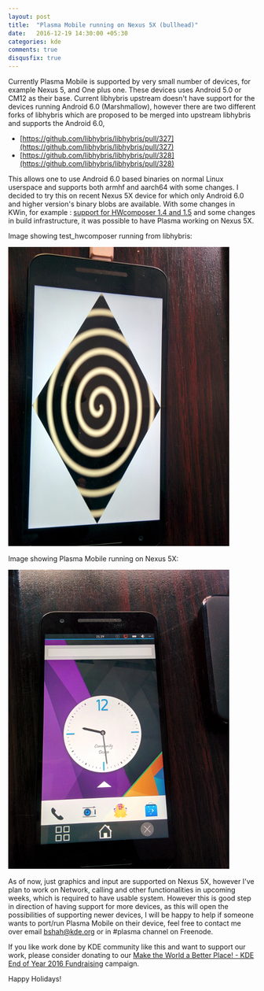 ```yaml
---
layout: post
title:  "Plasma Mobile running on Nexus 5X (bullhead)"
date:   2016-12-19 14:30:00 +05:30
categories: kde
comments: true
disqusfix: true
---
```


Currently Plasma Mobile is supported by very small number of devices, for example Nexus 5, and One plus one. These devices uses Android 5.0 or CM12 as their base. Current libhybris upstream doesn't have support for the devices running Android 6.0 (Marshmallow), however there are two different forks of libhybris which are proposed to be merged into upstream libhybris and supports the Android 6.0,

- [https://github.com/libhybris/libhybris/pull/327](https://github.com/libhybris/libhybris/pull/327)
- [https://github.com/libhybris/libhybris/pull/328](https://github.com/libhybris/libhybris/pull/328)

This allows one to use Android 6.0 based binaries on normal Linux userspace and supports both armhf and aarch64 with some changes. I decided to try this on recent Nexus 5X device for which only Android 6.0 and higher version's binary blobs are available. With some changes in KWin, for example : [support for HWcomposer 1.4 and 1.5](https://phabricator.kde.org/D3686) and some changes in build infrastructure, it was possible to have Plasma working on Nexus 5X.

Image showing test_hwcomposer running from libhybris:

![test_hwcomposer running on Nexus 5X](/images/hwcomposer-bullhead.jpg)

Image showing Plasma Mobile running on Nexus 5X:

![Plasma on Nexus 5X](/images/plasma-mobile-bullhead.jpg)

As of now, just graphics and input are supported on Nexus 5X, however I've plan to work on Network, calling and other functionalities in upcoming weeks, which is required to have usable system. However this is good step in direction of having support for more devices, as this will open the possibilities of supporting newer devices, I will be happy to help if someone wants to port/run Plasma Mobile on their device, feel free to contact me over email bshah@kde.org or in #plasma channel on Freenode.

If you like work done by KDE community like this and want to support our work, please consider donating to our [Make the World a Better Place! - KDE End of Year 2016 Fundraising](https://www.kde.org/fundraisers/yearend2016/) campaign.

Happy Holidays!
